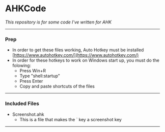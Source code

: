 # AHKCode
<i> This repository is for some code I've written for AHK </i>

--- 

### Prep
- In order to get these files working, Auto Hotkey must be installed [https://www.autohotkey.com/](https://www.autohotkey.com/)
- In order for these hotkeys to work on Windows start up, you must do the folowing: 
  - Press Win+R 
  - Type "shell:startup" 
  - Press Enter 
  - Copy and paste shortcuts of the files 

---

### Included Files 
- Screenshot.ahk 
  - This is a file that makes the ` key a screenshot key 

--- 
